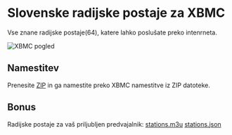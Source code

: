 # Slovenske radijske postaje za XBMC

Vse znane radijske postaje(64), katere lahko poslušate preko intenrneta.

![XBMC pogled](http://screencloud.net/img/screenshots/0dbbcf617740966945b886ff077b2359.png)


## Namestitev

Prenesite [ZIP](https://github.com/dz0ny/xbmc-slo-radio/archive/master.zip) in ga namestite preko XBMC namestitve iz ZIP datoteke.

## Bonus

Radijske postaje za vaš priljubljen predvajalnik: [stations.m3u](https://raw.github.com/dz0ny/xbmc-slo-radio/master/resources/stations.m3u) [stations.json](https://raw.github.com/dz0ny/xbmc-slo-radio/master/resources/stations.json)